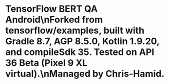 # TensorFlow BERT QA Android\nForked from tensorflow/examples, built with Gradle 8.7, AGP 8.5.0, Kotlin 1.9.20, and compileSdk 35. Tested on API 36 Beta (Pixel 9 XL virtual).\nManaged by Chris-Hamid.
